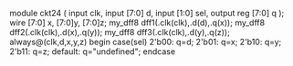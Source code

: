 module ckt24 ( 
    input clk, 
    input [7:0] d, 
    input [1:0] sel, 
    output reg [7:0] q 
);
wire [7:0] x, [7:0]y, [7:0]z;
my_dff8 dff1(.clk(clk),.d(d),.q(x));
my_dff8 dff2(.clk(clk),.d(x),.q(y));
my_dff8 dff3(.clk(clk),.d(y),.q(z));
always@(clk,d,x,y,z) begin
case(sel)
2'b00: q=d;
2'b01: q=x;
2'b10: q=y;
2'b11: q=z;
default: q="undefined";
endcase